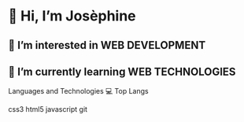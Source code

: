 <h1>👋 Hi, I’m Josèphine</h1>

<h2>👀 I’m interested in WEB DEVELOPMENT</h2>

<h2>🌱 I’m currently learning WEB TECHNOLOGIES</h2>

Languages and Technologies 💻
Top Langs

css3 html5 javascript git

<!--
**jserri/jserri** is a ✨ _special_ ✨ repository because its `README.md` (this file) appears on your GitHub profile.

Here are some ideas to get you started:

- 🔭 I’m currently working on ...
- 🌱 I’m currently learning ...
- 👯 I’m looking to collaborate on ...
- 🤔 I’m looking for help with ...
- 💬 Ask me about ...
- 📫 How to reach me: ...
- 😄 Pronouns: ...
- ⚡ Fun fact: ...
-->

